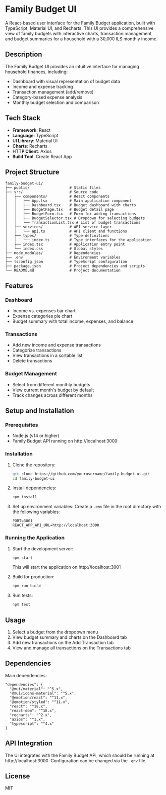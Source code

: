 # Family Budget UI

A React-based user interface for the Family Budget application, built with TypeScript, Material UI, and Recharts. This UI provides a comprehensive view of family budgets with interactive charts, transaction management, and budget summaries for a household with a 30,000 ILS monthly income.

## Description

The Family Budget UI provides an intuitive interface for managing household finances, including:

- Dashboard with visual representation of budget data
- Income and expense tracking
- Transaction management (add/remove)
- Category-based expense analysis
- Monthly budget selection and comparison

## Tech Stack

- **Framework**: React
- **Language**: TypeScript
- **UI Library**: Material UI
- **Charts**: Recharts
- **HTTP Client**: Axios
- **Build Tool**: Create React App

## Project Structure

```
family-budget-ui/
├── public/                  # Static files
├── src/                     # Source code
│   ├── components/          # React components
│   │   ├── App.tsx          # Main application component
│   │   ├── Dashboard.tsx    # Budget dashboard with charts
│   │   ├── BudgetPage.tsx   # Budget detail page
│   │   ├── BudgetForm.tsx   # Form for adding transactions
│   │   ├── BudgetSelector.tsx # Dropdown for selecting budgets
│   │   └── TransactionList.tsx # List of budget transactions
│   ├── services/            # API service layer
│   │   └── api.ts           # API client and functions
│   ├── types/               # Type definitions
│   │   └── index.ts         # Type interfaces for the application
│   ├── index.tsx            # Application entry point
│   └── index.css            # Global styles
├── node_modules/            # Dependencies
├── .env                     # Environment variables
├── tsconfig.json            # TypeScript configuration
├── package.json             # Project dependencies and scripts
└── README.md                # Project documentation
```

## Features

### Dashboard
- Income vs. expenses bar chart
- Expense categories pie chart
- Budget summary with total income, expenses, and balance

### Transactions
- Add new income and expense transactions
- Categorize transactions
- View transactions in a sortable list
- Delete transactions

### Budget Management
- Select from different monthly budgets
- View current month's budget by default
- Track changes across different months

## Setup and Installation

### Prerequisites

- Node.js (v14 or higher)
- Family Budget API running on http://localhost:3000

### Installation

1. Clone the repository:
   ```bash
   git clone https://github.com/yourusername/family-budget-ui.git
   cd family-budget-ui
   ```

2. Install dependencies:
   ```bash
   npm install
   ```

3. Set up environment variables:
   Create a `.env` file in the root directory with the following variables:
   ```
   PORT=3001
   REACT_APP_API_URL=http://localhost:3000
   ```

### Running the Application

1. Start the development server:
   ```bash
   npm start
   ```
   This will start the application on http://localhost:3001

2. Build for production:
   ```bash
   npm run build
   ```

3. Run tests:
   ```bash
   npm test
   ```

## Usage

1. Select a budget from the dropdown menu
2. View budget summary and charts on the Dashboard tab
3. Add new transactions on the Add Transaction tab
4. View and manage all transactions on the Transactions tab

## Dependencies

Main dependencies:

```
"dependencies": {
  "@mui/material": "^5.x",
  "@mui/icons-material": "^5.x",
  "@emotion/react": "^11.x",
  "@emotion/styled": "^11.x",
  "react": "^18.x",
  "react-dom": "^18.x",
  "recharts": "^2.x",
  "axios": "^1.x",
  "typescript": "^4.x"
}
```

## API Integration

The UI integrates with the Family Budget API, which should be running at http://localhost:3000. Configuration can be changed via the `.env` file.

## License

MIT
